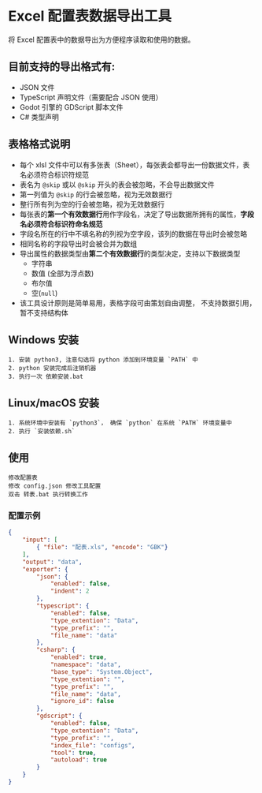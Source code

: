 # Excel 配置表数据导出工具

将 Excel 配置表中的数据导出为方便程序读取和使用的数据。

## 目前支持的导出格式有:
* JSON 文件
* TypeScript 声明文件（需要配合 JSON 使用）
* Godot 引擎的 GDScript 脚本文件
* C# 类型声明


## 表格格式说明

* 每个 xlsl 文件中可以有多张表（Sheet），每张表会都导出一份数据文件，表名必须符合标识符规范
* 表名为 `@skip` 或以 `@skip` 开头的表会被忽略，不会导出数据文件
* 第一列值为 `@skip` 的行会被忽略，视为无效数据行
* 整行所有列为空的行会被忽略，视为无效数据行
* 每张表的**第一个有效数据行**用作字段名，决定了导出数据所拥有的属性，**字段名必须符合标识符命名规范**
* 字段名所在的行中不填名称的列视为空字段，该列的数据在导出时会被忽略
* 相同名称的字段导出时会被合并为数组
* 导出属性的数据类型由**第二个有效数据行**的类型决定，支持以下数据类型
	* 字符串
	* 数值 (全部为浮点数)
	* 布尔值
	* 空(`null`)
* 该工具设计原则是简单易用，表格字段可由策划自由调整， 不支持数据引用，暂不支持结构体

## Windows 安装
	1. 安装 python3, 注意勾选将 python 添加到环境变量 `PATH` 中
	2. python 安装完成后注销机器
	3. 执行一次 依赖安装.bat

## Linux/macOS 安装
	1. 系统环境中安装有 `python3`， 确保 `python` 在系统 `PATH` 环境变量中
	2. 执行 `安装依赖.sh`

## 使用
	修改配置表
	修改 config.json 修改工具配置
	双击 转表.bat 执行转换工作

### 配置示例

```json
{
	"input": [
		{ "file": "配表.xls", "encode": "GBK"}
	],
	"output": "data",
	"exporter": {
		"json": {
			"enabled": false,
			"indent": 2
		},
		"typescript": {
			"enabled": false,
			"type_extention": "Data",
			"type_prefix": "",
			"file_name": "data"
		},
		"csharp": {
			"enabled": true,
			"namespace": "data",
			"base_type": "System.Object",
			"type_extention": "",
			"type_prefix": "",
			"file_name": "data",
			"ignore_id": false
		},
		"gdscript": {
			"enabled": false,
			"type_extention": "Data",
			"type_prefix": "",
			"index_file": "configs",
			"tool": true,
			"autoload": true
		}
	}
}
```